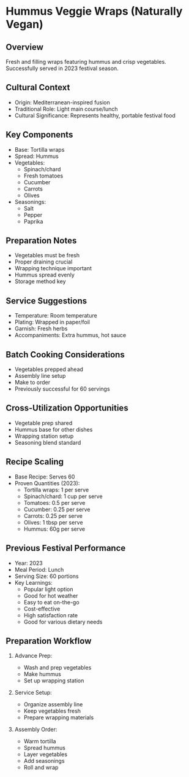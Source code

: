 # Hummus Veggie Wraps (Naturally Vegan)

## Overview
Fresh and filling wraps featuring hummus and crisp vegetables. Successfully served in 2023 festival season.

## Cultural Context
- Origin: Mediterranean-inspired fusion
- Traditional Role: Light main course/lunch
- Cultural Significance: Represents healthy, portable festival food

## Key Components
- Base: Tortilla wraps
- Spread: Hummus
- Vegetables:
  - Spinach/chard
  - Fresh tomatoes
  - Cucumber
  - Carrots
  - Olives
- Seasonings:
  - Salt
  - Pepper
  - Paprika

## Preparation Notes
- Vegetables must be fresh
- Proper draining crucial
- Wrapping technique important
- Hummus spread evenly
- Storage method key

## Service Suggestions
- Temperature: Room temperature
- Plating: Wrapped in paper/foil
- Garnish: Fresh herbs
- Accompaniments: Extra hummus, hot sauce

## Batch Cooking Considerations
- Vegetables prepped ahead
- Assembly line setup
- Make to order
- Previously successful for 60 servings

## Cross-Utilization Opportunities
- Vegetable prep shared
- Hummus base for other dishes
- Wrapping station setup
- Seasoning blend standard

## Recipe Scaling
- Base Recipe: Serves 60
- Proven Quantities (2023):
  - Tortilla wraps: 1 per serve
  - Spinach/chard: 1 cup per serve
  - Tomatoes: 0.5 per serve
  - Cucumber: 0.25 per serve
  - Carrots: 0.25 per serve
  - Olives: 1 tbsp per serve
  - Hummus: 60g per serve

## Previous Festival Performance
- Year: 2023
- Meal Period: Lunch
- Serving Size: 60 portions
- Key Learnings:
  - Popular light option
  - Good for hot weather
  - Easy to eat on-the-go
  - Cost-effective
  - High satisfaction rate
  - Good for various dietary needs

## Preparation Workflow
1. Advance Prep:
   - Wash and prep vegetables
   - Make hummus
   - Set up wrapping station

2. Service Setup:
   - Organize assembly line
   - Keep vegetables fresh
   - Prepare wrapping materials

3. Assembly Order:
   - Warm tortilla
   - Spread hummus
   - Layer vegetables
   - Add seasonings
   - Roll and wrap